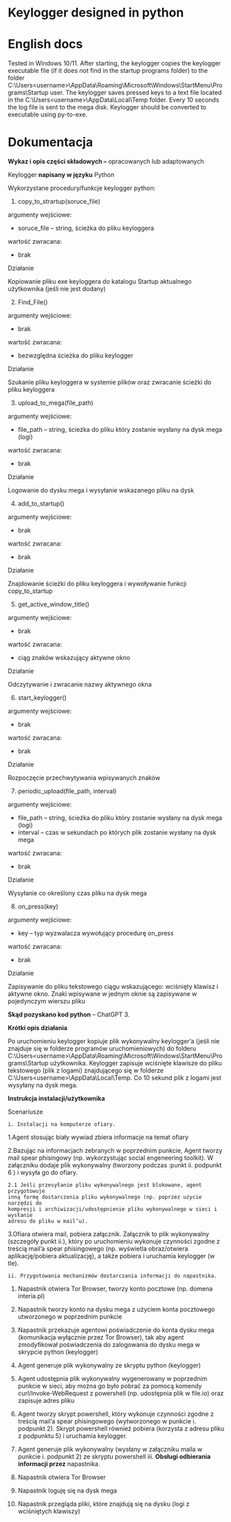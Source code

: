 # Keylogger designed in python
# English docs
Tested in Windows 10/11.
After starting, the keylogger copies the keylogger executable file (if it does not find in the startup programs folder) to the folder C:\Users\<username>\AppData\Roaming\Microsoft\Windows\StartMenu\Programs\Startup user. 
The keylogger saves pressed keys to a text file located in the C:\Users\<username>\AppData\Local\Temp folder. Every 10 seconds the log file is sent to the mega disk.
Keylogger should be converted to executable using py-to-exe.

# Dokumentacja
**Wykaz i opis części składowych –** opracowanych lub adaptowanych

Keylogger **napisany w języku** Python

Wykorzystane procedury/funkcje keylogger python:

1. copy_to_strartup(soruce_file)

argumenty wejściowe:

- soruce_file – string, ścieżka do pliku keyloggera

wartość zwracana:

- brak

Działanie

Kopiowanie pliku exe keyloggera do katalogu Startup aktualnego użytkownika (jeśli
nie jest dodany)

2. Find_File()

argumenty wejściowe:

- brak

wartość zwracana:

- bezwzględna ścieżka do pliku keylogger

Działanie

Szukanie pliku keyloggera w systemie plików oraz zwracanie ścieżki do pliku
keyloggera

3. upload_to_mega(file_path)

argumenty wejściowe:

- file_path – string, ścieżka do pliku który zostanie wysłany na dysk mega (logi)

wartość zwracana:

- brak

Działanie

Logowanie do dysku mega i wysyłanie wskazanego pliku na dysk

4. add_to_startup()

argumenty wejściowe:

- brak


wartość zwracana:

- brak

Działanie

Znajdowanie ścieżki do pliku keyloggera i wywoływanie funkcji copy_to_startup

5. get_active_window_title()

argumenty wejściowe:

- brak

wartość zwracana:

- ciąg znaków wskazujący aktywne okno

Działanie

Odczytywanie i zwracanie nazwy aktywnego okna

6. start_keylogger()

argumenty wejściowe:

- brak

wartość zwracana:

- brak

Działanie

Rozpoczęcie przechwytywania wpisywanych znaków

7. periodic_upload(file_path, interval)

argumenty wejściowe:

- file_path – string, ścieżka do pliku który zostanie wysłany na dysk mega (logi)
- interval – czas w sekundach po których plik zostanie wysłany na dysk mega

wartość zwracana:

- brak

Działanie

Wysyłanie co określony czas pliku na dysk mega

8. on_press(key)

argumenty wejściowe:

- key – typ wyzwalacza wywołujący procedurę on_press


wartość zwracana:

- brak

Działanie

Zapisywanie do pliku tekstowego ciągu wskazującego: wciśnięty klawisz i aktywne
okno. Znaki wpisywane w jednym oknie są zapisywane w pojedynczym wierszu pliku

**Skąd pozyskano kod python** – ChatGPT 3.

**Krótki opis działania**

Po uruchomieniu keylogger kopiuje plik wykonywalny keylogger’a (jeśli nie znajduje
się w folderze programów uruchomieniowych) do folderu
C:\Users\<username>\AppData\Roaming\Microsoft\Windows\StartMenu\Programs\Startup
użytkownika. Keylogger zapisuje wciśnięte klawisze do pliku tekstowego (plik z
logami) znajdującego się w folderze C:\Users\<username>\AppData\Local\Temp. Co
10 sekund plik z logami jest wysyłany na dysk mega.

**Instrukcja instalacji/użytkownika**

Scenariusze

```
i. Instalacji na komputerze ofiary.
```
1.Agent stosując biały wywiad zbiera informacje na temat ofiary

2.Bazując na informacjach zebranych w poprzednim punkcie, Agent tworzy mail spear
phisingowy (np. wykorzystując social engeneering toolkit). W załączniku dodaje plik
wykonywalny (tworzony podczas :punkt ii. podpunkt 6 ) i wysyła go do ofiary.

```
2.1 Jeśli przesyłanie pliku wykonywalnego jest blokowane, agent przygotowuje
inną formę dostarczenia pliku wykonywalnego (np. poprzez użycie narzędzi do
kompresji i archiwizacji/udostępnienie pliku wykonywalnego w sieci i wysłanie
adresu do pliku w mail’u).
```
3.Ofiara otwiera mail, pobiera załącznik. Załącznik to plik wykonywalny (szczegóły
punkt ii.), który po uruchomieniu wykonuje czynności zgodne z treścią mail’a spear
phisingowego (np. wyświetla obraz/otwiera aplikację/pobiera aktualizację), a także
pobiera i uruchamia keylogger (w tle).

```
ii. Przygotowania mechanizmów dostarczania informacji do napastnika.
```
1. Napastnik otwiera Tor Browser, tworzy konto pocztowe (np. domena interia.pl)
2. Napastnik tworzy konto na dysku mega z użyciem konta pocztowego
    utworzonego w poprzednim punkcie
3. Napastnik przekazuje agentowi poświadczenie do konta dysku mega
    (komunikacja wyłącznie przez Tor Browser), tak aby agent zmodyfikował
    poświadczenia do zalogowania do dysku mega w skrypcie python (keylogger)
4. Agent generuje plik wykonywalny ze skryptu python (keylogger)


5. Agent udostępnia plik wykonywalny wygenerowany w poprzednim punkcie w
    sieci, aby można go było pobrać za pomocą komendy curl/Invoke-WebRequest
    z powershell (np. udostępnia plik w file.io) oraz zapisuje adres pliku
6. Agent tworzy skrypt powershell, który wykonuje czynności zgodne z treścią
    mail’a spear phisingowego (wytworzonego w punkcie i. podpunkt 2). Skrypt
    powershell również pobiera (korzysta z adresu pliku z podpunktu 5) i
    uruchamia keylogger.
7. Agent generuje plik wykonywalny (wysłany w załączniku maila w punkcie i.
    podpunkt 2) ze skryptu powershell
iii. **Obsługi odbierania informacji przez** napastnika.
1. Napastnik otwiera Tor Browser
2. Napastnik loguję się na dysk mega
3. Napastnik przegląda pliki, które znajdują się na dysku (logi z wciśniętych
    klawiszy)
